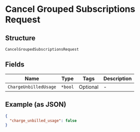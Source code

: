 
# Cancel Grouped Subscriptions Request

## Structure

`CancelGroupedSubscriptionsRequest`

## Fields

| Name | Type | Tags | Description |
|  --- | --- | --- | --- |
| `ChargeUnbilledUsage` | `*bool` | Optional | - |

## Example (as JSON)

```json
{
  "charge_unbilled_usage": false
}
```

